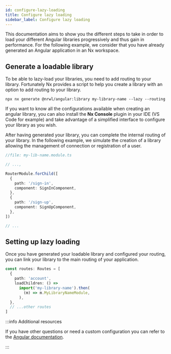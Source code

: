 ```yaml
---
id: configure-lazy-loading
title: Configure lazy loading
sidebar_label: Configure lazy loading
---
```


This documentation aims to show you the different steps to take in order to load your different Angular libraries progressively and thus gain in performance. For the following example, we consider that you have already generated an Angular application in an Nx workspace.

## Generate a loadable library

To be able to lazy-load your libraries, you need to add routing to your library. Fortunately Nx provides a script to help you create a library with an option to add routing to your library.

```shell
npx nx generate @nrwl/angular:library my-library-name --lazy --routing
```

If you want to know all the configurations available when creating an angular library, you can also install the **Nx Console** plugin in your IDE (VS Code for example) and take advantage of a simplified interface to configure your library as you wish.

After having generated your library, you can complete the internal routing of your library. In the following example, we simulate the creation of a library allowing the management of connection or registration of a user.

```typescript
//file: my-lib-name.module.ts

// ...,

RouterModule.forChild([
  {
    path: '/sign-in',
    component: SignInComponent,
  },
  {
    path: '/sign-up',
    component: SignUpComponent,
  },
])

// ...
```

## Setting up lazy loading

Once you have generated your loadable library and configured your routing, you can link your library to the main routing of your application.

```typescript
const routes: Routes = [
  {
    path: 'account',
    loadChildren: () =>
      import('my-library-name').then(
        (m) => m.MyLibraryNameModule,
      ),
  },
  // ...other routes
]
```

:::info Additional resources

If you have other questions or need a custom configuration you can refer to the [Angular documentation](https://angular.io/guide/lazy-loading-ngmodules).

:::
